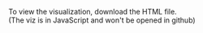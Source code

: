 To view the visualization, download the HTML file. <br>
(The viz is in JavaScript and won't be opened in github)
